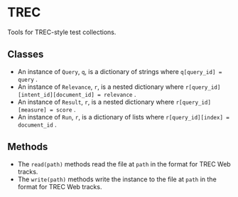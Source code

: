 # TREC
Tools for TREC-style test collections.

## Classes
- An instance of `Query`, `q`, is a dictionary of strings where `q[query_id] = query` .
- An instance of `Relevance`, `r`, is a nested dictionary where `r[query_id][intent_id][document_id] = relevance` .
- An instance of `Result`, `r`, is a nested dictionary where `r[query_id][measure] = score` .
- An instance of `Run`, `r`, is a dictionary of lists where `r[query_id][index] = document_id` .

## Methods
- The `read(path)` methods read the file at `path` in the format for TREC Web tracks.
- The `write(path)` methods write the instance to the file at `path` in the format for TREC Web tracks.
